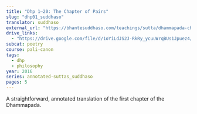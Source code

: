 ```yaml
---
title: "Dhp 1–20: The Chapter of Pairs"
slug: "dhp01_suddhaso"
translator: suddhaso
external_url: "https://bhantesuddhaso.com/teachings/sutta/dhammapada-ch1-yamaka-vagga-annotated/"
drive_links:
  - "https://drive.google.com/file/d/1oYiLdJS2J-RkRy_ycuuWrqBUs1Jpuez4/view?usp=drivesdk"
subcat: poetry
course: pali-canon
tags:
  - dhp
  - philosophy
year: 2016
series: annotated-suttas_suddhaso
pages: 5
---
```


A straightforward, annotated translation of the first chapter of the Dhammapada.
